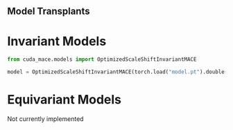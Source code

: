 
## Model Transplants

# Invariant Models
```python
from cuda_mace.models import OptimizedScaleShiftInvariantMACE

model = OptimizedScaleShiftInvariantMACE(torch.load("model.pt").double())

```

# Equivariant Models

Not currently implemented
